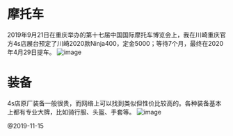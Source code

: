 # 摩托车

2019年9月21日在重庆举办的第十七届中国国际摩托车博览会上，我在川崎重庆官方4s店展台预定了川崎2020款Ninja400，定金5000；等待7个月，最终在2020年4月29日提车。
![image](https://user-images.githubusercontent.com/11970778/110227527-3dfdc400-7f34-11eb-9d97-7512dc7a9a50.png)

# 装备
4s店原厂装备一般很贵，而网络上可以找到类似但性价比较高的。各种装备基本上都有专业大牌，比如骑行服、头盔、手套等。
![image](https://user-images.githubusercontent.com/11970778/110227610-13f8d180-7f35-11eb-80cb-96e92f95e7c9.png)

@2019-11-15
